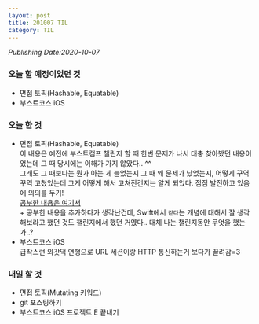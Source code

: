 ```yaml
---
layout: post
title: 201007 TIL
category: TIL
---
```

*Publishing Date:2020-10-07*

### 오늘 할 예정이었던 것
* 면접 토픽(Hashable, Equatable)
* 부스트코스 iOS

### 오늘 한 것
* 면접 토픽(Hashable, Equatable)  
이 내용은 예전에 부스트캠프 챌린지 할 때 한번 문제가 나서 대충 찾아봤던 내용이었는데 그 때 당시에는 이해가 가지 않았다.. ^^  
그래도 그 때보다는 뭔가 아는 게 늘었는지 그 때 왜 문제가 났었는지, 어떻게 꾸역꾸역 고쳤었는데 그게 어떻게 해서 고쳐진건지는 알게 되었다. 점점 발전하고 있음에 의의를 두기!  
[공부한 내용은 여기서](https://devejs.github.io/ios/2020/10/07/swift-hashable.html)  
 \+ 공부한 내용을 추가하다가 생각난건데, Swift에서 `같다`는 개념에 대해서 잘 생각해보라고 했던 것도 챌린지에서 했던 거였다.. 대체 나는 챌린지동안 무엇을 했는가..?
* 부스트코스 iOS  
급작스런 외갓댁 연행으로 URL 세션이랑 HTTP 통신하는거 보다가 끌려감=3

### 내일 할 것
* 면접 토픽(Mutating 키워드)
* git 포스팅하기
* 부스트코스 iOS 프로젝트 E 끝내기
